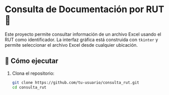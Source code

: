 # Consulta de Documentación por RUT 📄

Este proyecto permite consultar información de un archivo Excel usando el RUT como identificador. La interfaz gráfica está construida con `tkinter` y permite seleccionar el archivo Excel desde cualquier ubicación.

## 🚀 Cómo ejecutar

1. Clona el repositorio:
   ```bash
   git clone https://github.com/tu-usuario/consulta_rut.git
   cd consulta_rut
